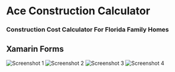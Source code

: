 # Ace Construction Calculator
### Construction Cost Calculator For Florida Family Homes

## Xamarin Forms
![Screenshot 1](/Images/Screenshots/ss_1.png)
![Screenshot 2](/Images/Screenshots/ss_2.png)
![Screenshot 3](/Images/Screenshots/ss_3.png)
![Screenshot 4](/Images/Screenshots/ss_4.png)